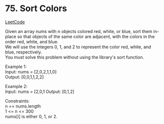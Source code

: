 # 75. Sort Colors

[LeetCode](https://leetcode.cn/problems/edit-distance/)

Given an array nums with n objects colored red, white, or blue, sort them in-place so that objects of the same color are adjacent, with the colors in the order red, white, and blue.\
We will use the integers 0, 1, and 2 to represent the color red, white, and blue, respectively.\
You must solve this problem without using the library's sort function.

Example 1:\
Input: nums = [2,0,2,1,1,0]\
Output: [0,0,1,1,2,2]

Example 2:\
Input: nums = [2,0,1
Output: [0,1,2]
 

Constraints:\
n == nums.length\
1 <= n <= 300\
nums[i] is either 0, 1, or 2.